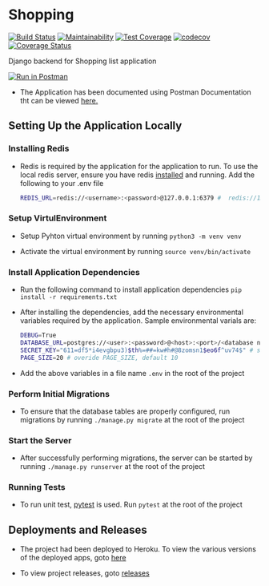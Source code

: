 # Shopping

[![Build Status](https://travis-ci.org/verenceLola/Shopping.svg?branch=develop)](https://travis-ci.org/verenceLola/Shopping)
[![Maintainability](https://api.codeclimate.com/v1/badges/1a24177c6a8c5e330a97/maintainability)](https://codeclimate.com/github/verenceLola/Shopping/maintainability)
[![Test Coverage](https://api.codeclimate.com/v1/badges/1a24177c6a8c5e330a97/test_coverage)](https://codeclimate.com/github/verenceLola/Shopping/test_coverage)
[![codecov](https://codecov.io/gh/verenceLola/Shopping/branch/develop/graph/badge.svg)](https://codecov.io/gh/verenceLola/Shopping)
[![Coverage Status](https://coveralls.io/repos/github/verenceLola/Shopping/badge.svg)](https://coveralls.io/github/verenceLola/Shopping)

Django backend for Shopping list application

[![Run in Postman](https://run.pstmn.io/button.svg)](https://app.getpostman.com/run-collection/1b71afb74d80f92b7cf2)

- The Application has been documented using Postman Documentation tht can be viewed [here.](https://documenter.getpostman.com/view/4146974/SVtSVp2J)

## Setting Up the Application Locally

### Installing Redis

- Redis is required by the application for the application to run. To use the local redis server, ensure you have redis [installed](https://redis.io/topics/quickstart) and running. Add the following to your .env file

    ``` bash
    REDIS_URL=redis://<username>:<password>@127.0.0.1:6379 #  redis://127.0.0.1:6379 if no username or password configured, or just a remote hosts URL
    ```

### Setup VirtulEnvironment

- Setup Pyhton virtual environment by running `python3 -m venv venv`

- Activate the virtual environment by running `source venv/bin/activate`

### Install Application Dependencies

- Run the following command to install application dependencies `pip install -r requirements.txt`

- After installing the dependencies, add the necessary environmental variables required by the application. Sample environmental varials are:

    ```bash
    DEBUG=True
    DATABASE_URL=postgres://<user>:<password>@<host>:<port>/<database name>
    SECRET_KEY="611=df5*i4evgbpu3)$th%=##=kw#h#@8zomsn1$eo6f^uv74$" # sample SECRET_KEY
    PAGE_SIZE=20 # overide PAGE_SIZE, default 10
    ```

- Add the above variables in a file name `.env` in the root of the project

### Perform Initial Migrations

- To ensure that the database tables are properly configured, run migrations by running `./manage.py migrate` at the root of the project

### Start the Server

- After successfully performing migrations, the server can be started by running `./manage.py runserver` at the root of the project

### Running Tests

- To run unit test, [pytest](https://docs.pytest.org/en/latest/) is used. Run `pytest` at the root of the project

## Deployments and Releases

- The project had been deployed to Heroku. To view the various versions of the deployed apps, goto [here](https://github.com/verenceLola/Shopping/deployments)

- To view project releases, goto [releases](https://github.com/verenceLola/Shopping/releases)

